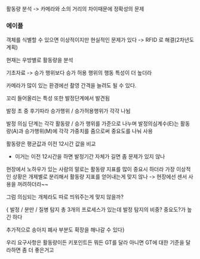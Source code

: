활동량 분석 -> 카메라와 소의 거리의 차이때문에 정확성의 문제


### 에이플
객체를 식별할 수 있으면 이상적이지만 현실적인 문제가 있다
-> RFID 로 해결(2차년도 계획)

현재는 우방별로 활동량을 분석

기초자료 -> 
승가 행위보다 승가 허용 행위의 행동 특성이 더 높더라

카메라가 많이 있는 환경에선 촬영 간격을 늘려도 될 수 있다.

꼬리 들어올리는 특성 또한 발정단계에서 발견됨

발정 초 중 후기따라 승가행위 / 승가허용행위가 각각 나뉨

발정 의심 단계는 각각 활동량 / 승가 행위를 가준으로 나누며
발정의심계수(E)는 활동량(A)과 승가행위(M)에 각각 가중치를 줌으로써 중요도를 나눠 사용

활동량은 평균값과 이전 12시간 값을 비교
- 이거는 이전 12시간을 하면 발정기간 자체가 길면 좀 문제가 있지 않나

현장에서 노하우가 있는 사람의 말로는 활동량 지표를 많이 중요시 하더라
가장 이상적인 상황은 개제별로 분리해서 활동량 지표를 얻어내는게 맞지 않나 
-> 현장에선 센서 사용을 꺼려하더라~~


그럼 의심되는 개체라도 따로 띄워주는게 맞지 않을까?


{ 발정 / 분만 / 질병 탐지 총 3개의 프로세스가 있는데
발정 탐지의 비중? 중요도?가 높긴 하다

추가적으로 송아지 폐사 부분도 확장을 해나갈 수 있다}

우리 요구사항은 활동량이든 키포인트든 뭐든 GT를 달라
아니면 GT에 대한 기준을 달라하면 좀 더 좋은거고

